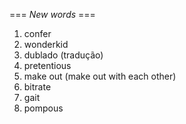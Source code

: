 === *New words* ===

1. confer
2. wonderkid
3. dublado (tradução)
4. pretentious
5. make out (make out with each other)
6. bitrate
7. gait
8. pompous
